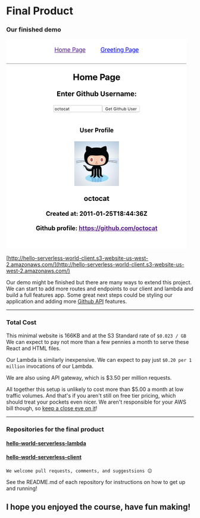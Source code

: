 # Final Product

### Our finished demo

![finished-demo](https://raw.githubusercontent.com/learn-byte/hello-serverless-world/master/assets/images/finished-demo.png)

[http://hello-serverless-world-client.s3-website-us-west-2.amazonaws.com/](http://hello-serverless-world-client.s3-website-us-west-2.amazonaws.com/)

Our demo might be finished but there are many ways to extend this project.  We can start to add more routes and endpoints to our client and lambda and build a full features app.  Some great next steps could be styling our application and adding more [Github API](https://developer.github.com/v3/) features.

---

### Total Cost

This minimal website is 166KB and at the S3 Standard rate of `$0.023 / GB` We can expect to pay not more than a few pennies a month to serve these React and HTML files. 

Our Lambda is similarly inexpensive.  We can expect to pay just `$0.20 per 1 million` invocations of our Lambda.

We are also using API gateway, which is $3.50 per million requests. 

All together this setup is unlikely to cost more than $5.00 a month at low traffic volumes. And that's if you aren't still on free tier pricing, which should treat your pockets even nicer.  We aren't responsible for your AWS bill though, so [keep a close eye on it](https://docs.aws.amazon.com/awsaccountbilling/latest/aboutv2/monitoring-costs.html)!

---

### Repositories for the final product

#### [hello-world-serverless-lambda](https://github.com/compcuter/hello-world-serverless-lambda)
#### [hello-world-serverless-client](https://github.com/compcuter/hello-world-serverless-client)

`We welcome pull requests, comments, and suggestsions 😊` 

See the README.md of each repository for instructions on how to get up and running!

I hope you enjoyed the course, have fun making!
---






